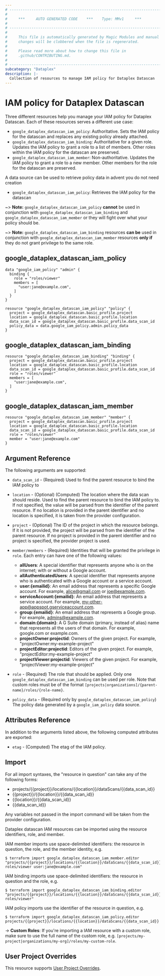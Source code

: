 ```yaml
---
# ----------------------------------------------------------------------------
#
#     ***     AUTO GENERATED CODE    ***    Type: MMv1     ***
#
# ----------------------------------------------------------------------------
#
#     This file is automatically generated by Magic Modules and manual
#     changes will be clobbered when the file is regenerated.
#
#     Please read more about how to change this file in
#     .github/CONTRIBUTING.md.
#
# ----------------------------------------------------------------------------
subcategory: "Dataplex"
description: |-
  Collection of resources to manage IAM policy for Dataplex Datascan
---
```


# IAM policy for Dataplex Datascan
Three different resources help you manage your IAM policy for Dataplex Datascan. Each of these resources serves a different use case:

* `google_dataplex_datascan_iam_policy`: Authoritative. Sets the IAM policy for the datascan and replaces any existing policy already attached.
* `google_dataplex_datascan_iam_binding`: Authoritative for a given role. Updates the IAM policy to grant a role to a list of members. Other roles within the IAM policy for the datascan are preserved.
* `google_dataplex_datascan_iam_member`: Non-authoritative. Updates the IAM policy to grant a role to a new member. Other members for the role for the datascan are preserved.

A data source can be used to retrieve policy data in advent you do not need creation

* `google_dataplex_datascan_iam_policy`: Retrieves the IAM policy for the datascan

~> **Note:** `google_dataplex_datascan_iam_policy` **cannot** be used in conjunction with `google_dataplex_datascan_iam_binding` and `google_dataplex_datascan_iam_member` or they will fight over what your policy should be.

~> **Note:** `google_dataplex_datascan_iam_binding` resources **can be** used in conjunction with `google_dataplex_datascan_iam_member` resources **only if** they do not grant privilege to the same role.




## google\_dataplex\_datascan\_iam\_policy

```hcl
data "google_iam_policy" "admin" {
  binding {
    role = "roles/viewer"
    members = [
      "user:jane@example.com",
    ]
  }
}

resource "google_dataplex_datascan_iam_policy" "policy" {
  project = google_dataplex_datascan.basic_profile.project
  location = google_dataplex_datascan.basic_profile.location
  data_scan_id = google_dataplex_datascan.basic_profile.data_scan_id
  policy_data = data.google_iam_policy.admin.policy_data
}
```

## google\_dataplex\_datascan\_iam\_binding

```hcl
resource "google_dataplex_datascan_iam_binding" "binding" {
  project = google_dataplex_datascan.basic_profile.project
  location = google_dataplex_datascan.basic_profile.location
  data_scan_id = google_dataplex_datascan.basic_profile.data_scan_id
  role = "roles/viewer"
  members = [
    "user:jane@example.com",
  ]
}
```

## google\_dataplex\_datascan\_iam\_member

```hcl
resource "google_dataplex_datascan_iam_member" "member" {
  project = google_dataplex_datascan.basic_profile.project
  location = google_dataplex_datascan.basic_profile.location
  data_scan_id = google_dataplex_datascan.basic_profile.data_scan_id
  role = "roles/viewer"
  member = "user:jane@example.com"
}
```


## Argument Reference

The following arguments are supported:

* `data_scan_id` - (Required) Used to find the parent resource to bind the IAM policy to
* `location` - (Optional) (Computed) The location where the data scan should reside.
 Used to find the parent resource to bind the IAM policy to. If not specified,
  the value will be parsed from the identifier of the parent resource. If no location is provided in the parent identifier and no
  location is specified, it is taken from the provider configuration.

* `project` - (Optional) The ID of the project in which the resource belongs.
    If it is not provided, the project will be parsed from the identifier of the parent resource. If no project is provided in the parent identifier and no project is specified, the provider project is used.

* `member/members` - (Required) Identities that will be granted the privilege in `role`.
  Each entry can have one of the following values:
  * **allUsers**: A special identifier that represents anyone who is on the internet; with or without a Google account.
  * **allAuthenticatedUsers**: A special identifier that represents anyone who is authenticated with a Google account or a service account.
  * **user:{emailid}**: An email address that represents a specific Google account. For example, alice@gmail.com or joe@example.com.
  * **serviceAccount:{emailid}**: An email address that represents a service account. For example, my-other-app@appspot.gserviceaccount.com.
  * **group:{emailid}**: An email address that represents a Google group. For example, admins@example.com.
  * **domain:{domain}**: A G Suite domain (primary, instead of alias) name that represents all the users of that domain. For example, google.com or example.com.
  * **projectOwner:projectid**: Owners of the given project. For example, "projectOwner:my-example-project"
  * **projectEditor:projectid**: Editors of the given project. For example, "projectEditor:my-example-project"
  * **projectViewer:projectid**: Viewers of the given project. For example, "projectViewer:my-example-project"

* `role` - (Required) The role that should be applied. Only one
    `google_dataplex_datascan_iam_binding` can be used per role. Note that custom roles must be of the format
    `[projects|organizations]/{parent-name}/roles/{role-name}`.

* `policy_data` - (Required only by `google_dataplex_datascan_iam_policy`) The policy data generated by
  a `google_iam_policy` data source.

## Attributes Reference

In addition to the arguments listed above, the following computed attributes are
exported:

* `etag` - (Computed) The etag of the IAM policy.

## Import

For all import syntaxes, the "resource in question" can take any of the following forms:

* projects/{{project}}/locations/{{location}}/dataScans/{{data_scan_id}}
* {{project}}/{{location}}/{{data_scan_id}}
* {{location}}/{{data_scan_id}}
* {{data_scan_id}}

Any variables not passed in the import command will be taken from the provider configuration.

Dataplex datascan IAM resources can be imported using the resource identifiers, role, and member.

IAM member imports use space-delimited identifiers: the resource in question, the role, and the member identity, e.g.
```
$ terraform import google_dataplex_datascan_iam_member.editor "projects/{{project}}/locations/{{location}}/dataScans/{{data_scan_id}} roles/viewer user:jane@example.com"
```

IAM binding imports use space-delimited identifiers: the resource in question and the role, e.g.
```
$ terraform import google_dataplex_datascan_iam_binding.editor "projects/{{project}}/locations/{{location}}/dataScans/{{data_scan_id}} roles/viewer"
```

IAM policy imports use the identifier of the resource in question, e.g.
```
$ terraform import google_dataplex_datascan_iam_policy.editor projects/{{project}}/locations/{{location}}/dataScans/{{data_scan_id}}
```

-> **Custom Roles**: If you're importing a IAM resource with a custom role, make sure to use the
 full name of the custom role, e.g. `[projects/my-project|organizations/my-org]/roles/my-custom-role`.

## User Project Overrides

This resource supports [User Project Overrides](https://registry.terraform.io/providers/hashicorp/google/latest/docs/guides/provider_reference#user_project_override).
